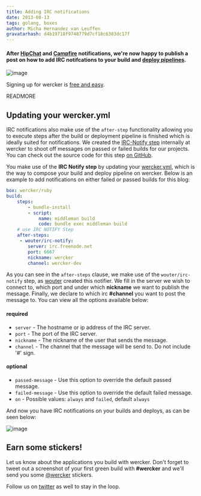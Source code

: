 ```yaml
---
title: Adding IRC notifications
date: 2013-08-13
tags: golang, boxes
author: Micha Hernandez van Leuffen
gravatarhash: d4b19718f9748779d7cf18c6303dc17f
---
```


<h4 class="subheader">
After <a href="http://blog.wercker.com/2013/07/31/Add-hipchat-notifications.html">HipChat</a> and <a href="http://blog.wercker.com/2013/08/05/campfire-notifications-for-wercker.html">Campfire</a> notifications, we're now happy to publish a post on how to add IRC notifcations to your build and <a href="http://devcenter.wercker.com/articles/introduction/pipeline.html">deploy pipelines</a>.
</h4>

![image](http://f.cl.ly/items/0i1O3D0e3a1U2R150I3Z/wercker%2Birc.png)

Signing up for wercker is [free and easy](https://app.wercker.com/users/new/).

READMORE

## Updating your wercker.yml

IRC notifications also make use of the `after-step` functionality allowing you to execute steps after the build or deployment pipeline is finished which is ideally suited for notifications.
We created the [IRC-Notify step](https://app.wercker.com/#applications/51f2a14ddf5a46247c000cf7/tab/details) internally at wercker to shoot off messages on passed or failed builds for our projects. You can check out the source code for this step [on GitHub](https://github.com/wwwouter/wercker-step-irc-notify).

You make use of the **IRC Notify step** by updating your [wercker.yml](http://devcenter.wercker.com/articles/werckeryml/), which is the way to compose your build and deploy pipeline on wercker. Below is an example to add notifications on either failed or passed builds for this blog:

```yaml
box: wercker/ruby
build:
    steps:
        - bundle-install
        - script:
            name: middleman build
            code: bundle exec middleman build
    # use IRC NOTIFY Step
    after-steps:
     - wouter/irc-notify:
        server: irc.freenode.net
        port: 6667
        nickname: wercker
        channel: wercker-dev
```

As you can see in the `after-steps` clause, we make use of the `wouter/irc-notify` step, as [wouter](https://app.wercker.com/#wouter) created this notifier. We fill in the server we wish to connect to, which port and under which **nickname** we want to publish the message. Finally, we declare to which irc **#channel** you want to post the message to. You can view all the options available below:

#### required

* `server` - The hostname or ip address of the IRC server.
* `port` - The port of the IRC server.
* `nickname` - The nickname of the user that sends the message.
* `channel` - The channel that the message will be send to. Do not include '#' sign.

#### optional

* `passed-message` - Use this option to override the default passed message.
* `failed-message` -  Use this option to override the default failed message.
* `on` - Possible values: `always` and `failed`, default `always`

And now you have IRC notifications on your builds and deploys, as can be seen below:

![image](http://f.cl.ly/items/2e3y2M2E1r2Q0g3M1u44/Screen%20Shot%202013-08-13%20at%206.49.38%20PM.png)

## Earn some stickers!

Let us know about the applications you build with wercker. Don't forget to tweet out a screenshot of your first green build with **#wercker** and we'll send you some [@wercker](http://twitter.com/wercker) stickers.

Follow us on [twitter](http://twitter.com/wercker) as well to stay in the loop.
